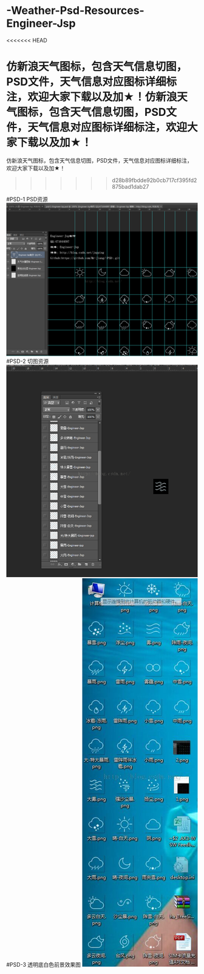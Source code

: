 # -Weather-Psd-Resources- Engineer-Jsp 
<<<<<<< HEAD

仿新浪天气图标，包含天气信息切图，PSD文件，天气信息对应图标详细标注，欢迎大家下载以及加★！仿新浪天气图标，包含天气信息切图，PSD文件，天气信息对应图标详细标注，欢迎大家下载以及加★！
=======
仿新浪天气图标，包含天气信息切图，PSD文件，天气信息对应图标详细标注，欢迎大家下载以及加★！
>>>>>>> d28b89fbdde92b0cb717cf395fd2875bad1dab27

#PSD-1 PSD资源
![image](https://github.com/Mr-Jiang/-PSD-/blob/master/PSD-img-commit/PSD_1.png)
#PSD-2 切图资源
![image](https://github.com/Mr-Jiang/-PSD-/blob/master/PSD-img-commit/PSD_2.png)
#PSD-3 透明底白色前景效果图
![image](https://github.com/Mr-Jiang/-PSD-/blob/master/PSD-img-commit/PSD_3.jpg)
